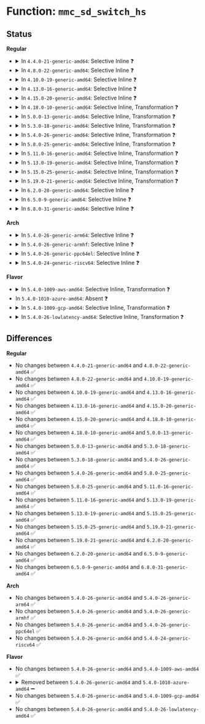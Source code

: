 # Function: <code>mmc_sd_switch_hs</code>

## Status
<b>Regular</b>
<ul>
<li>
<details>
<summary>In <code>4.4.0-21-generic-amd64</code>: Selective Inline ❓</summary>

```c
int mmc_sd_switch_hs(struct mmc_card * card)
```

```json
{
  "name": "mmc_sd_switch_hs",
  "collision_type": "Unique Global",
  "inline_type": "Selective",
  "funcs": [
    {
      "addr": 18446744071585950736,
      "name": "mmc_sd_switch_hs",
      "external": true,
      "loc": "drivers/mmc/core/sd.c:343",
      "file": "drivers/mmc/core/sd.c",
      "inline": "not declared, inlined",
      "caller_inline": [],
      "caller_func": [
        "drivers/mmc/core/sd.c:mmc_sd_init_card",
        "drivers/mmc/core/sdio.c:mmc_sdio_init_card"
      ]
    }
  ],
  "symbols": [
    {
      "addr": 18446744071585950736,
      "name": "mmc_sd_switch_hs",
      "section": ".text",
      "bind": "STB_GLOBAL",
      "size": 223
    }
  ]
}
```
</details>
</li>
<li>
<details>
<summary>In <code>4.8.0-22-generic-amd64</code>: Selective Inline ❓</summary>

```c
int mmc_sd_switch_hs(struct mmc_card * card)
```

```json
{
  "name": "mmc_sd_switch_hs",
  "collision_type": "Unique Global",
  "inline_type": "Selective",
  "funcs": [
    {
      "addr": 18446744071586356160,
      "name": "mmc_sd_switch_hs",
      "external": true,
      "loc": "drivers/mmc/core/sd.c:342",
      "file": "drivers/mmc/core/sd.c",
      "inline": "not declared, inlined",
      "caller_inline": [],
      "caller_func": [
        "drivers/mmc/core/sd.c:mmc_sd_init_card",
        "drivers/mmc/core/sdio.c:mmc_sdio_init_card"
      ]
    }
  ],
  "symbols": [
    {
      "addr": 18446744071586356160,
      "name": "mmc_sd_switch_hs",
      "section": ".text",
      "bind": "STB_GLOBAL",
      "size": 227
    }
  ]
}
```
</details>
</li>
<li>
<details>
<summary>In <code>4.10.0-19-generic-amd64</code>: Selective Inline ❓</summary>

```c
int mmc_sd_switch_hs(struct mmc_card * card)
```

```json
{
  "name": "mmc_sd_switch_hs",
  "collision_type": "Unique Global",
  "inline_type": "Selective",
  "funcs": [
    {
      "addr": 18446744071586565312,
      "name": "mmc_sd_switch_hs",
      "external": true,
      "loc": "drivers/mmc/core/sd.c:342",
      "file": "drivers/mmc/core/sd.c",
      "inline": "not declared, inlined",
      "caller_inline": [],
      "caller_func": [
        "drivers/mmc/core/sd.c:mmc_sd_init_card",
        "drivers/mmc/core/sdio.c:mmc_sdio_init_card"
      ]
    }
  ],
  "symbols": [
    {
      "addr": 18446744071586565312,
      "name": "mmc_sd_switch_hs",
      "section": ".text",
      "bind": "STB_GLOBAL",
      "size": 227
    }
  ]
}
```
</details>
</li>
<li>
<details>
<summary>In <code>4.13.0-16-generic-amd64</code>: Selective Inline ❓</summary>

```c
int mmc_sd_switch_hs(struct mmc_card * card)
```

```json
{
  "name": "mmc_sd_switch_hs",
  "collision_type": "Unique Global",
  "inline_type": "Selective",
  "funcs": [
    {
      "addr": 18446744071586690272,
      "name": "mmc_sd_switch_hs",
      "external": true,
      "loc": "drivers/mmc/core/sd.c:340",
      "file": "drivers/mmc/core/sd.c",
      "inline": "not declared, inlined",
      "caller_inline": [],
      "caller_func": [
        "drivers/mmc/core/sd.c:mmc_sd_init_card",
        "drivers/mmc/core/sdio.c:mmc_sdio_init_card"
      ]
    }
  ],
  "symbols": [
    {
      "addr": 18446744071586690272,
      "name": "mmc_sd_switch_hs",
      "section": ".text",
      "bind": "STB_GLOBAL",
      "size": 194
    }
  ]
}
```
</details>
</li>
<li>
<details>
<summary>In <code>4.15.0-20-generic-amd64</code>: Selective Inline ❓</summary>

```c
int mmc_sd_switch_hs(struct mmc_card * card)
```

```json
{
  "name": "mmc_sd_switch_hs",
  "collision_type": "Unique Global",
  "inline_type": "Selective",
  "funcs": [
    {
      "addr": 18446744071587176224,
      "name": "mmc_sd_switch_hs",
      "external": true,
      "loc": "drivers/mmc/core/sd.c:340",
      "file": "drivers/mmc/core/sd.c",
      "inline": "not declared, inlined",
      "caller_inline": [],
      "caller_func": [
        "drivers/mmc/core/sd.c:mmc_sd_init_card",
        "drivers/mmc/core/sdio.c:mmc_sdio_init_card"
      ]
    }
  ],
  "symbols": [
    {
      "addr": 18446744071587176224,
      "name": "mmc_sd_switch_hs",
      "section": ".text",
      "bind": "STB_GLOBAL",
      "size": 194
    }
  ]
}
```
</details>
</li>
<li>
<details>
<summary>In <code>4.18.0-10-generic-amd64</code>: Selective Inline, Transformation ❓</summary>

```c
int mmc_sd_switch_hs(struct mmc_card * card)
```

```json
{
  "name": "mmc_sd_switch_hs",
  "collision_type": "Unique Global",
  "inline_type": "Selective",
  "funcs": [
    {
      "addr": 0,
      "name": "mmc_sd_switch_hs",
      "external": true,
      "loc": "drivers/mmc/core/sd.c:338",
      "file": "drivers/mmc/core/sd.c",
      "inline": "not declared, inlined",
      "caller_inline": [],
      "caller_func": [
        "drivers/mmc/core/sd.c:mmc_sd_init_card",
        "drivers/mmc/core/sdio.c:mmc_sdio_init_card"
      ]
    }
  ],
  "symbols": [
    {
      "addr": 18446744071587479615,
      "name": "mmc_sd_switch_hs.cold.17",
      "section": ".text",
      "bind": "STB_LOCAL",
      "size": 35
    },
    {
      "addr": 18446744071587476240,
      "name": "mmc_sd_switch_hs",
      "section": ".text",
      "bind": "STB_GLOBAL",
      "size": 178
    }
  ]
}
```
</details>
</li>
<li>
<details>
<summary>In <code>5.0.0-13-generic-amd64</code>: Selective Inline, Transformation ❓</summary>

```c
int mmc_sd_switch_hs(struct mmc_card * card)
```

```json
{
  "name": "mmc_sd_switch_hs",
  "collision_type": "Unique Global",
  "inline_type": "Selective",
  "funcs": [
    {
      "addr": 18446744071587656422,
      "name": "mmc_sd_switch_hs",
      "external": true,
      "loc": "drivers/mmc/core/sd.c:338",
      "file": "drivers/mmc/core/sd.c",
      "inline": "not declared, inlined",
      "caller_inline": [],
      "caller_func": [
        "drivers/mmc/core/sd.c:mmc_sd_init_card",
        "drivers/mmc/core/sdio.c:mmc_sdio_init_card"
      ]
    }
  ],
  "symbols": [
    {
      "addr": 18446744071587659727,
      "name": "mmc_sd_switch_hs.cold.17",
      "section": ".text",
      "bind": "STB_LOCAL",
      "size": 35
    },
    {
      "addr": 18446744071587656352,
      "name": "mmc_sd_switch_hs",
      "section": ".text",
      "bind": "STB_GLOBAL",
      "size": 178
    }
  ]
}
```
</details>
</li>
<li>
<details>
<summary>In <code>5.3.0-18-generic-amd64</code>: Selective Inline, Transformation ❓</summary>

```c
int mmc_sd_switch_hs(struct mmc_card * card)
```

```json
{
  "name": "mmc_sd_switch_hs",
  "collision_type": "Unique Global",
  "inline_type": "Selective",
  "funcs": [
    {
      "addr": 18446744071587934198,
      "name": "mmc_sd_switch_hs",
      "external": true,
      "loc": "drivers/mmc/core/sd.c:358",
      "file": "drivers/mmc/core/sd.c",
      "inline": "not declared, inlined",
      "caller_inline": [],
      "caller_func": [
        "drivers/mmc/core/sd.c:mmc_sd_init_card",
        "drivers/mmc/core/sdio.c:mmc_sdio_init_card"
      ]
    }
  ],
  "symbols": [
    {
      "addr": 18446744071587937897,
      "name": "mmc_sd_switch_hs.cold",
      "section": ".text",
      "bind": "STB_LOCAL",
      "size": 35
    },
    {
      "addr": 18446744071587934128,
      "name": "mmc_sd_switch_hs",
      "section": ".text",
      "bind": "STB_GLOBAL",
      "size": 178
    }
  ]
}
```
</details>
</li>
<li>
<details>
<summary>In <code>5.4.0-26-generic-amd64</code>: Selective Inline, Transformation ❓</summary>

```c
int mmc_sd_switch_hs(struct mmc_card * card)
```

```json
{
  "name": "mmc_sd_switch_hs",
  "collision_type": "Unique Global",
  "inline_type": "Selective",
  "funcs": [
    {
      "addr": 18446744071588140102,
      "name": "mmc_sd_switch_hs",
      "external": true,
      "loc": "drivers/mmc/core/sd.c:358",
      "file": "drivers/mmc/core/sd.c",
      "inline": "not declared, inlined",
      "caller_inline": [],
      "caller_func": [
        "drivers/mmc/core/sd.c:mmc_sd_init_card",
        "drivers/mmc/core/sdio.c:mmc_sdio_init_card"
      ]
    }
  ],
  "symbols": [
    {
      "addr": 18446744071588143824,
      "name": "mmc_sd_switch_hs.cold",
      "section": ".text",
      "bind": "STB_LOCAL",
      "size": 35
    },
    {
      "addr": 18446744071588140032,
      "name": "mmc_sd_switch_hs",
      "section": ".text",
      "bind": "STB_GLOBAL",
      "size": 178
    }
  ]
}
```
</details>
</li>
<li>
<details>
<summary>In <code>5.8.0-25-generic-amd64</code>: Selective Inline, Transformation ❓</summary>

```c
int mmc_sd_switch_hs(struct mmc_card * card)
```

```json
{
  "name": "mmc_sd_switch_hs",
  "collision_type": "Unique Global",
  "inline_type": "Selective",
  "funcs": [
    {
      "addr": 18446744071589004598,
      "name": "mmc_sd_switch_hs",
      "external": true,
      "loc": "drivers/mmc/core/sd.c:358",
      "file": "drivers/mmc/core/sd.c",
      "inline": "not declared, inlined",
      "caller_inline": [],
      "caller_func": [
        "drivers/mmc/core/sd.c:mmc_sd_init_card",
        "drivers/mmc/core/sdio.c:mmc_sdio_init_card"
      ]
    }
  ],
  "symbols": [
    {
      "addr": 18446744071589007711,
      "name": "mmc_sd_switch_hs.cold",
      "section": ".text",
      "bind": "STB_LOCAL",
      "size": 35
    },
    {
      "addr": 18446744071589004528,
      "name": "mmc_sd_switch_hs",
      "section": ".text",
      "bind": "STB_GLOBAL",
      "size": 178
    }
  ]
}
```
</details>
</li>
<li>
<details>
<summary>In <code>5.11.0-16-generic-amd64</code>: Selective Inline, Transformation ❓</summary>

```c
int mmc_sd_switch_hs(struct mmc_card * card)
```

```json
{
  "name": "mmc_sd_switch_hs",
  "collision_type": "Unique Global",
  "inline_type": "Selective",
  "funcs": [
    {
      "addr": 18446744071589014182,
      "name": "mmc_sd_switch_hs",
      "external": true,
      "loc": "drivers/mmc/core/sd.c:358",
      "file": "drivers/mmc/core/sd.c",
      "inline": "not declared, inlined",
      "caller_inline": [],
      "caller_func": [
        "drivers/mmc/core/sd.c:mmc_sd_init_card",
        "drivers/mmc/core/sdio.c:mmc_sdio_init_card"
      ]
    }
  ],
  "symbols": [
    {
      "addr": 18446744071591604143,
      "name": "mmc_sd_switch_hs.cold",
      "section": ".text",
      "bind": "STB_LOCAL",
      "size": 35
    },
    {
      "addr": 18446744071589014112,
      "name": "mmc_sd_switch_hs",
      "section": ".text",
      "bind": "STB_GLOBAL",
      "size": 178
    }
  ]
}
```
</details>
</li>
<li>
<details>
<summary>In <code>5.13.0-19-generic-amd64</code>: Selective Inline, Transformation ❓</summary>

```c
int mmc_sd_switch_hs(struct mmc_card * card)
```

```json
{
  "name": "mmc_sd_switch_hs",
  "collision_type": "Unique Global",
  "inline_type": "Selective",
  "funcs": [
    {
      "addr": 18446744071588901526,
      "name": "mmc_sd_switch_hs",
      "external": true,
      "loc": "drivers/mmc/core/sd.c:364",
      "file": "drivers/mmc/core/sd.c",
      "inline": "not declared, inlined",
      "caller_inline": [],
      "caller_func": [
        "drivers/mmc/core/sd.c:mmc_sd_init_card",
        "drivers/mmc/core/sdio.c:mmc_sdio_init_card"
      ]
    }
  ],
  "symbols": [
    {
      "addr": 18446744071591547689,
      "name": "mmc_sd_switch_hs.cold",
      "section": ".text",
      "bind": "STB_LOCAL",
      "size": 35
    },
    {
      "addr": 18446744071588901456,
      "name": "mmc_sd_switch_hs",
      "section": ".text",
      "bind": "STB_GLOBAL",
      "size": 178
    }
  ]
}
```
</details>
</li>
<li>
<details>
<summary>In <code>5.15.0-25-generic-amd64</code>: Selective Inline, Transformation ❓</summary>

```c
int mmc_sd_switch_hs(struct mmc_card * card)
```

```json
{
  "name": "mmc_sd_switch_hs",
  "collision_type": "Unique Global",
  "inline_type": "Selective",
  "funcs": [
    {
      "addr": 18446744071589607814,
      "name": "mmc_sd_switch_hs",
      "external": true,
      "loc": "drivers/mmc/core/sd.c:374",
      "file": "drivers/mmc/core/sd.c",
      "inline": "not declared, inlined",
      "caller_inline": [],
      "caller_func": [
        "drivers/mmc/core/sd.c:mmc_sd_init_card",
        "drivers/mmc/core/sdio.c:mmc_sdio_init_card"
      ]
    }
  ],
  "symbols": [
    {
      "addr": 18446744071592665970,
      "name": "mmc_sd_switch_hs.cold",
      "section": ".text",
      "bind": "STB_LOCAL",
      "size": 35
    },
    {
      "addr": 18446744071589607744,
      "name": "mmc_sd_switch_hs",
      "section": ".text",
      "bind": "STB_GLOBAL",
      "size": 178
    }
  ]
}
```
</details>
</li>
<li>
<details>
<summary>In <code>5.19.0-21-generic-amd64</code>: Selective Inline, Transformation ❓</summary>

```c
int mmc_sd_switch_hs(struct mmc_card * card)
```

```json
{
  "name": "mmc_sd_switch_hs",
  "collision_type": "Unique Global",
  "inline_type": "Selective",
  "funcs": [
    {
      "addr": 18446744071591105573,
      "name": "mmc_sd_switch_hs",
      "external": true,
      "loc": "drivers/mmc/core/sd.c:383",
      "file": "drivers/mmc/core/sd.c",
      "inline": "not declared, inlined",
      "caller_inline": [],
      "caller_func": [
        "drivers/mmc/core/sd.c:mmc_sd_init_card",
        "drivers/mmc/core/sdio.c:mmc_sdio_init_card"
      ]
    }
  ],
  "symbols": [
    {
      "addr": 18446744071594551196,
      "name": "mmc_sd_switch_hs.cold",
      "section": ".text",
      "bind": "STB_LOCAL",
      "size": 35
    },
    {
      "addr": 18446744071591105488,
      "name": "mmc_sd_switch_hs",
      "section": ".text",
      "bind": "STB_GLOBAL",
      "size": 211
    }
  ]
}
```
</details>
</li>
<li>
<details>
<summary>In <code>6.2.0-20-generic-amd64</code>: Selective Inline ❓</summary>

```c
int mmc_sd_switch_hs(struct mmc_card * card)
```

```json
{
  "name": "mmc_sd_switch_hs",
  "collision_type": "Unique Global",
  "inline_type": "Selective",
  "funcs": [
    {
      "addr": 18446744071592825664,
      "name": "mmc_sd_switch_hs",
      "external": true,
      "loc": "drivers/mmc/core/sd.c:383",
      "file": "drivers/mmc/core/sd.c",
      "inline": "not declared, inlined",
      "caller_inline": [],
      "caller_func": [
        "drivers/mmc/core/sd.c:mmc_sd_init_card",
        "drivers/mmc/core/sdio.c:mmc_sdio_init_card"
      ]
    }
  ],
  "symbols": [
    {
      "addr": 18446744071592825664,
      "name": "mmc_sd_switch_hs",
      "section": ".text",
      "bind": "STB_GLOBAL",
      "size": 239
    }
  ]
}
```
</details>
</li>
<li>
<details>
<summary>In <code>6.5.0-9-generic-amd64</code>: Selective Inline ❓</summary>

```c
int mmc_sd_switch_hs(struct mmc_card * card)
```

```json
{
  "name": "mmc_sd_switch_hs",
  "collision_type": "Unique Global",
  "inline_type": "Selective",
  "funcs": [
    {
      "addr": 18446744071593262224,
      "name": "mmc_sd_switch_hs",
      "external": true,
      "loc": "drivers/mmc/core/sd.c:383",
      "file": "drivers/mmc/core/sd.c",
      "inline": "not declared, inlined",
      "caller_inline": [],
      "caller_func": [
        "drivers/mmc/core/sd.c:mmc_sd_init_card",
        "drivers/mmc/core/sdio.c:mmc_sdio_init_card"
      ]
    }
  ],
  "symbols": [
    {
      "addr": 18446744071593262224,
      "name": "mmc_sd_switch_hs",
      "section": ".text",
      "bind": "STB_GLOBAL",
      "size": 239
    }
  ]
}
```
</details>
</li>
<li>
<details>
<summary>In <code>6.8.0-31-generic-amd64</code>: Selective Inline ❓</summary>

```c
int mmc_sd_switch_hs(struct mmc_card * card)
```

```json
{
  "name": "mmc_sd_switch_hs",
  "collision_type": "Unique Global",
  "inline_type": "Selective",
  "funcs": [
    {
      "addr": 18446744071594017824,
      "name": "mmc_sd_switch_hs",
      "external": true,
      "loc": "drivers/mmc/core/sd.c:383",
      "file": "drivers/mmc/core/sd.c",
      "inline": "not declared, inlined",
      "caller_inline": [],
      "caller_func": [
        "drivers/mmc/core/sd.c:mmc_sd_init_card",
        "drivers/mmc/core/sdio.c:mmc_sdio_init_card"
      ]
    }
  ],
  "symbols": [
    {
      "addr": 18446744071594017824,
      "name": "mmc_sd_switch_hs",
      "section": ".text",
      "bind": "STB_GLOBAL",
      "size": 286
    }
  ]
}
```
</details>
</li>
</ul>
<b>Arch</b>
<ul>
<li>
<details>
<summary>In <code>5.4.0-26-generic-arm64</code>: Selective Inline ❓</summary>

```c
int mmc_sd_switch_hs(struct mmc_card * card)
```

```json
{
  "name": "mmc_sd_switch_hs",
  "collision_type": "Unique Global",
  "inline_type": "Selective",
  "funcs": [
    {
      "addr": 18446603336501393064,
      "name": "mmc_sd_switch_hs",
      "external": true,
      "loc": "drivers/mmc/core/sd.c:358",
      "file": "drivers/mmc/core/sd.c",
      "inline": "not declared, inlined",
      "caller_inline": [],
      "caller_func": [
        "drivers/mmc/core/sd.c:mmc_sd_init_card",
        "drivers/mmc/core/sdio.c:mmc_sdio_init_card"
      ]
    }
  ],
  "symbols": [
    {
      "addr": 18446603336501393064,
      "name": "mmc_sd_switch_hs",
      "section": ".text",
      "bind": "STB_GLOBAL",
      "size": 244
    }
  ]
}
```
</details>
</li>
<li>
<details>
<summary>In <code>5.4.0-26-generic-armhf</code>: Selective Inline ❓</summary>

```c
int mmc_sd_switch_hs(struct mmc_card * card)
```

```json
{
  "name": "mmc_sd_switch_hs",
  "collision_type": "Unique Global",
  "inline_type": "Selective",
  "funcs": [
    {
      "addr": 3233882124,
      "name": "mmc_sd_switch_hs",
      "external": true,
      "loc": "drivers/mmc/core/sd.c:358",
      "file": "drivers/mmc/core/sd.c",
      "inline": "not declared, inlined",
      "caller_inline": [],
      "caller_func": [
        "drivers/mmc/core/sd.c:mmc_sd_init_card",
        "drivers/mmc/core/sdio.c:mmc_sdio_init_card"
      ]
    }
  ],
  "symbols": [
    {
      "addr": 3233882124,
      "name": "mmc_sd_switch_hs",
      "section": ".text",
      "bind": "STB_GLOBAL",
      "size": 244
    }
  ]
}
```
</details>
</li>
<li>
<details>
<summary>In <code>5.4.0-26-generic-ppc64el</code>: Selective Inline ❓</summary>

```c
int mmc_sd_switch_hs(struct mmc_card * card)
```

```json
{
  "name": "mmc_sd_switch_hs",
  "collision_type": "Unique Global",
  "inline_type": "Selective",
  "funcs": [
    {
      "addr": 13835058055294955168,
      "name": "mmc_sd_switch_hs",
      "external": true,
      "loc": "drivers/mmc/core/sd.c:358",
      "file": "drivers/mmc/core/sd.c",
      "inline": "not declared, inlined",
      "caller_inline": [],
      "caller_func": [
        "drivers/mmc/core/sd.c:mmc_sd_init_card",
        "drivers/mmc/core/sdio.c:mmc_sdio_init_card"
      ]
    }
  ],
  "symbols": [
    {
      "addr": 13835058055294955168,
      "name": "mmc_sd_switch_hs",
      "section": ".text",
      "bind": "STB_GLOBAL",
      "size": 328
    }
  ]
}
```
</details>
</li>
<li>
<details>
<summary>In <code>5.4.0-24-generic-riscv64</code>: Selective Inline ❓</summary>

```c
int mmc_sd_switch_hs(struct mmc_card * card)
```

```json
{
  "name": "mmc_sd_switch_hs",
  "collision_type": "Unique Global",
  "inline_type": "Selective",
  "funcs": [
    {
      "addr": 18446743936278001218,
      "name": "mmc_sd_switch_hs",
      "external": true,
      "loc": "drivers/mmc/core/sd.c:358",
      "file": "drivers/mmc/core/sd.c",
      "inline": "not declared, inlined",
      "caller_inline": [],
      "caller_func": [
        "drivers/mmc/core/sd.c:mmc_sd_init_card",
        "drivers/mmc/core/sdio.c:mmc_sdio_init_card"
      ]
    }
  ],
  "symbols": [
    {
      "addr": 18446743936278001218,
      "name": "mmc_sd_switch_hs",
      "section": ".text",
      "bind": "STB_GLOBAL",
      "size": 202
    }
  ]
}
```
</details>
</li>
</ul>
<b>Flavor</b>
<ul>
<li>
<details>
<summary>In <code>5.4.0-1009-aws-amd64</code>: Selective Inline, Transformation ❓</summary>

```c
int mmc_sd_switch_hs(struct mmc_card * card)
```

```json
{
  "name": "mmc_sd_switch_hs",
  "collision_type": "Unique Global",
  "inline_type": "Selective",
  "funcs": [
    {
      "addr": 18446744071587761670,
      "name": "mmc_sd_switch_hs",
      "external": true,
      "loc": "drivers/mmc/core/sd.c:358",
      "file": "drivers/mmc/core/sd.c",
      "inline": "not declared, inlined",
      "caller_inline": [],
      "caller_func": [
        "drivers/mmc/core/sd.c:mmc_sd_init_card",
        "drivers/mmc/core/sdio.c:mmc_sdio_init_card"
      ]
    }
  ],
  "symbols": [
    {
      "addr": 18446744071587765392,
      "name": "mmc_sd_switch_hs.cold",
      "section": ".text",
      "bind": "STB_LOCAL",
      "size": 35
    },
    {
      "addr": 18446744071587761600,
      "name": "mmc_sd_switch_hs",
      "section": ".text",
      "bind": "STB_GLOBAL",
      "size": 178
    }
  ]
}
```
</details>
</li>
<li>
In <code>5.4.0-1010-azure-amd64</code>: Absent ❓
</li>
<li>
<details>
<summary>In <code>5.4.0-1009-gcp-amd64</code>: Selective Inline, Transformation ❓</summary>

```c
int mmc_sd_switch_hs(struct mmc_card * card)
```

```json
{
  "name": "mmc_sd_switch_hs",
  "collision_type": "Unique Global",
  "inline_type": "Selective",
  "funcs": [
    {
      "addr": 18446744071588094630,
      "name": "mmc_sd_switch_hs",
      "external": true,
      "loc": "drivers/mmc/core/sd.c:358",
      "file": "drivers/mmc/core/sd.c",
      "inline": "not declared, inlined",
      "caller_inline": [],
      "caller_func": [
        "drivers/mmc/core/sd.c:mmc_sd_init_card",
        "drivers/mmc/core/sdio.c:mmc_sdio_init_card"
      ]
    }
  ],
  "symbols": [
    {
      "addr": 18446744071588098352,
      "name": "mmc_sd_switch_hs.cold",
      "section": ".text",
      "bind": "STB_LOCAL",
      "size": 35
    },
    {
      "addr": 18446744071588094560,
      "name": "mmc_sd_switch_hs",
      "section": ".text",
      "bind": "STB_GLOBAL",
      "size": 178
    }
  ]
}
```
</details>
</li>
<li>
<details>
<summary>In <code>5.4.0-26-lowlatency-amd64</code>: Selective Inline, Transformation ❓</summary>

```c
int mmc_sd_switch_hs(struct mmc_card * card)
```

```json
{
  "name": "mmc_sd_switch_hs",
  "collision_type": "Unique Global",
  "inline_type": "Selective",
  "funcs": [
    {
      "addr": 18446744071588212166,
      "name": "mmc_sd_switch_hs",
      "external": true,
      "loc": "drivers/mmc/core/sd.c:358",
      "file": "drivers/mmc/core/sd.c",
      "inline": "not declared, inlined",
      "caller_inline": [],
      "caller_func": [
        "drivers/mmc/core/sd.c:mmc_sd_init_card",
        "drivers/mmc/core/sdio.c:mmc_sdio_init_card"
      ]
    }
  ],
  "symbols": [
    {
      "addr": 18446744071588215888,
      "name": "mmc_sd_switch_hs.cold",
      "section": ".text",
      "bind": "STB_LOCAL",
      "size": 35
    },
    {
      "addr": 18446744071588212096,
      "name": "mmc_sd_switch_hs",
      "section": ".text",
      "bind": "STB_GLOBAL",
      "size": 178
    }
  ]
}
```
</details>
</li>
</ul>

## Differences
<b>Regular</b>
<ul>
<li>
No changes between <code>4.4.0-21-generic-amd64</code> and <code>4.8.0-22-generic-amd64</code> ✅
</li>
<li>
No changes between <code>4.8.0-22-generic-amd64</code> and <code>4.10.0-19-generic-amd64</code> ✅
</li>
<li>
No changes between <code>4.10.0-19-generic-amd64</code> and <code>4.13.0-16-generic-amd64</code> ✅
</li>
<li>
No changes between <code>4.13.0-16-generic-amd64</code> and <code>4.15.0-20-generic-amd64</code> ✅
</li>
<li>
No changes between <code>4.15.0-20-generic-amd64</code> and <code>4.18.0-10-generic-amd64</code> ✅
</li>
<li>
No changes between <code>4.18.0-10-generic-amd64</code> and <code>5.0.0-13-generic-amd64</code> ✅
</li>
<li>
No changes between <code>5.0.0-13-generic-amd64</code> and <code>5.3.0-18-generic-amd64</code> ✅
</li>
<li>
No changes between <code>5.3.0-18-generic-amd64</code> and <code>5.4.0-26-generic-amd64</code> ✅
</li>
<li>
No changes between <code>5.4.0-26-generic-amd64</code> and <code>5.8.0-25-generic-amd64</code> ✅
</li>
<li>
No changes between <code>5.8.0-25-generic-amd64</code> and <code>5.11.0-16-generic-amd64</code> ✅
</li>
<li>
No changes between <code>5.11.0-16-generic-amd64</code> and <code>5.13.0-19-generic-amd64</code> ✅
</li>
<li>
No changes between <code>5.13.0-19-generic-amd64</code> and <code>5.15.0-25-generic-amd64</code> ✅
</li>
<li>
No changes between <code>5.15.0-25-generic-amd64</code> and <code>5.19.0-21-generic-amd64</code> ✅
</li>
<li>
No changes between <code>5.19.0-21-generic-amd64</code> and <code>6.2.0-20-generic-amd64</code> ✅
</li>
<li>
No changes between <code>6.2.0-20-generic-amd64</code> and <code>6.5.0-9-generic-amd64</code> ✅
</li>
<li>
No changes between <code>6.5.0-9-generic-amd64</code> and <code>6.8.0-31-generic-amd64</code> ✅
</li>
</ul>
<b>Arch</b>
<ul>
<li>
No changes between <code>5.4.0-26-generic-amd64</code> and <code>5.4.0-26-generic-arm64</code> ✅
</li>
<li>
No changes between <code>5.4.0-26-generic-amd64</code> and <code>5.4.0-26-generic-armhf</code> ✅
</li>
<li>
No changes between <code>5.4.0-26-generic-amd64</code> and <code>5.4.0-26-generic-ppc64el</code> ✅
</li>
<li>
No changes between <code>5.4.0-26-generic-amd64</code> and <code>5.4.0-24-generic-riscv64</code> ✅
</li>
</ul>
<b>Flavor</b>
<ul>
<li>
No changes between <code>5.4.0-26-generic-amd64</code> and <code>5.4.0-1009-aws-amd64</code> ✅
</li>
<li>
<details>
<summary>Removed between <code>5.4.0-26-generic-amd64</code> and <code>5.4.0-1010-azure-amd64</code> ➖</summary>

```c
int mmc_sd_switch_hs(struct mmc_card * card)
```
</details>
</li>
<li>
No changes between <code>5.4.0-26-generic-amd64</code> and <code>5.4.0-1009-gcp-amd64</code> ✅
</li>
<li>
No changes between <code>5.4.0-26-generic-amd64</code> and <code>5.4.0-26-lowlatency-amd64</code> ✅
</li>
</ul>
